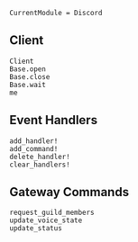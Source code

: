 ```@meta
CurrentModule = Discord
```

## Client

```@docs
Client
Base.open
Base.close
Base.wait
me
```

## Event Handlers

```@docs
add_handler!
add_command!
delete_handler!
clear_handlers!
```

## Gateway Commands

```@docs
request_guild_members
update_voice_state
update_status
```
